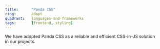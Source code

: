 ```yaml
---
title:      "Panda CSS"
ring:       adopt
quadrant:   languages-and-frameworks
tags:       [frontend, styling]
---
```


We have adopted Panda CSS as a reliable and efficient CSS-in-JS solution in our projects.
